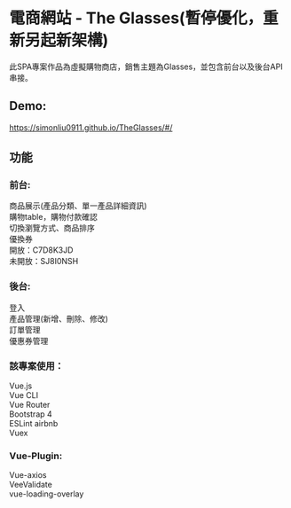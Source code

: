 # 電商網站 - The Glasses(暫停優化，重新另起新架構)
此SPA專案作品為虛擬購物商店，銷售主題為Glasses，並包含前台以及後台API串接。

## Demo:
https://simonliu0911.github.io/TheGlasses/#/

## 功能
### 前台:
商品展示(產品分類、單一產品詳細資訊)\
購物table，購物付款確認\
切換瀏覽方式、商品排序\
優換券\
    開放：C7D8K3JD\
    未開放：SJ8I0NSH

### 後台:
登入\
產品管理(新增、刪除、修改)\
訂單管理\
優惠券管理

### 該專案使用：
Vue.js\
Vue CLI\
Vue Router\
Bootstrap 4\
ESLint airbnb\
Vuex

### Vue-Plugin:
Vue-axios\
VeeValidate\
vue-loading-overlay

